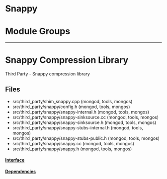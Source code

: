 # Snappy

# Module Groups

-------------

# Snappy Compression Library
Third Party - Snappy compression library

## Files
- src/third\_party/shim\_snappy.cpp   (mongod, tools, mongos)
- src/third\_party/snappy/config.h   (mongod, tools, mongos)
- src/third\_party/snappy/snappy-internal.h   (mongod, tools, mongos)
- src/third\_party/snappy/snappy-sinksource.cc   (mongod, tools, mongos)
- src/third\_party/snappy/snappy-sinksource.h   (mongod, tools, mongos)
- src/third\_party/snappy/snappy-stubs-internal.h   (mongod, tools, mongos)
- src/third\_party/snappy/snappy-stubs-public.h   (mongod, tools, mongos)
- src/third\_party/snappy/snappy.cc   (mongod, tools, mongos)
- src/third\_party/snappy/snappy.h   (mongod, tools, mongos)

#### [Interface](interface/0)

#### [Dependencies](dependencies/0)
